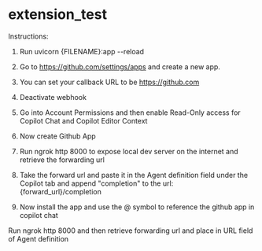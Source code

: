 # extension_test

Instructions: 

1. Run uvicorn {FILENAME}:app --reload

2. Go to https://github.com/settings/apps and create a new app.
3. You can set your callback URL to be https://github.com
4. Deactivate webhook
5. Go into Account Permissions and then enable Read-Only access for Copilot Chat and Copilot Editor Context
6. Now create Github App
7. Run ngrok http 8000 to expose local dev server on the internet and retrieve the forwarding url
8. Take the forward url and paste it in the Agent definition field under the Copilot tab and append "completion" to the url: {forward_url}/completion
9. Now install the app and use the @ symbol to reference the github app in copilot chat


Run ngrok http 8000 and then retrieve forwarding url and place in URL field of Agent definition
